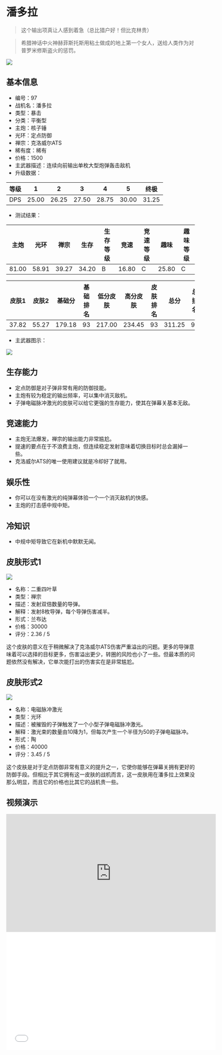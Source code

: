 # 潘多拉

> 这个输出项真让人感到着急（总比猎户好！但比克林贵）

> 希腊神话中火神赫菲斯托斯用粘土做成的地上第一个女人，送给人类作为对普罗米修斯盗火的惩罚。

<img src="/ships/ship_97.png" style={{zoom:1}}/>

## 基本信息

- 编号：97
- 战机名：潘多拉
- 类型：暴击
- 分类：平衡型
- 主炮：核子锤
- 光环：定点防御
- 禅宗：克洛威尔ATS
- 稀有度：稀有
- 价格：1500
- 主武器描述：连续向前输出单枚大型炮弹轰击敌机
- 升级数据：

| 等级 | 1 | 2 | 3 | 4 | 5 | 终极 |
|--|--|--|--|--|--|--|
| DPS | 25.00 | 26.25 | 27.50 | 28.75 | 30.00 | 31.25 |

- 测试结果：

| 主炮 | 光环 | 禅宗 | 生存 | 生存等级 | 竞速 | 竞速等级 | 趣味 | 趣味等级 |
|--|--|--|--|--|--|--|--|--|
| 81.00 | 58.91 | 39.27 | 34.20 | B | 16.80 | C | 25.80 | C |

| 皮肤1 | 皮肤2 | 基础分 | 基础排名 | 低分皮肤 | 高分皮肤 | 皮肤排名 | 总分 | 总排名 |
|--|--|--|--|--|--|--|--|--|
| 37.82 | 55.27 | 179.18 | 93 | 217.00 | 234.45 | 93 | 311.25 | 90 |

- 主武器图示：

<img src="/illustration/main_97.gif" style={{zoom:1}}/>

## 生存能力

- 定点防御是对子弹非常有用的防御技能。
- 主炮有较为稳定的输出频率，可以集中消灭敌机。
- 子弹电磁脉冲激光的皮肤可以给它更强的生存能力，使其在弹幕关基本无敌。

## 竞速能力

- 主炮无法爆发，禅宗的输出能力非常尴尬。
- 提速的要点在于不浪费主炮，但连续稳定发射意味着切换目标时总会漏掉一些。
- 克洛威尔ATS的唯一使用建议就是冷却好了就用。

## 娱乐性

- 你可以在没有激光的纯弹幕体验一个一个消灭敌机的快感。
- 主炮的打击感中规中矩。

## 冷知识

- 中规中矩导致它在新机中默默无闻。

## 皮肤形式1

<img src="/ships/ship_97_apex_1.png" style={{zoom:1}}/>

- 名称：二重四叶草
- 类型：禅宗
- 描述：发射双倍数量的导弹。
- 解释：发射8枚导弹，每个导弹伤害减半。
- 形式：兰布达
- 价格：30000
- 评分：2.36 / 5

这个皮肤的意义在于稍微解决了克洛威尔ATS伤害严重溢出的问题。更多的导弹意味着可以选择的目标更多，伤害溢出更少，转圈的风险也小了一些。但最本质的问题依然没有解决，它单次能打出的伤害实在是非常尴尬。

## 皮肤形式2

<img src="/ships/ship_97_apex_2.png" style={{zoom:1}}/>

- 名称：电磁脉冲激光
- 类型：光环
- 描述：被摧毁的子弹触发了一个小型子弹电磁脉冲激光。
- 解释：激光束的数量由10降为1，但每次产生一个半径为50的子弹电磁脉冲。
- 形式：陶
- 价格：40000
- 评分：3.45 / 5

这个皮肤是对于定点防御非常有意义的提升之一，它使你能够在弹幕关拥有更好的防御手段。但相比于其它拥有这一皮肤的战机而言，这一皮肤用在潘多拉上效果没那么明显，而且它的价格也比其它的战机贵一些。

## 视频演示

<iframe width="560" height="315" src="https://www.youtube.com/embed/41CvmC_9TJE?si=OzsR3TThtvLB84Dt" title="YouTube video player" frameborder="0" allow="accelerometer; autoplay; clipboard-write; encrypted-media; gyroscope; picture-in-picture; web-share" referrerpolicy="strict-origin-when-cross-origin" allowfullscreen></iframe>

<br/>

<iframe width="560" height="315" src="//player.bilibili.com/player.html?aid=313343306&bvid=BV1GP41117vV&cid=1121042272&p=1&autoplay=false" scrolling="no" border="0" frameborder="no" allow="accelerometer; autoplay; clipboard-write; encrypted-media; gyroscope; picture-in-picture; web-share" framespacing="0" allowfullscreen="true"> </iframe>